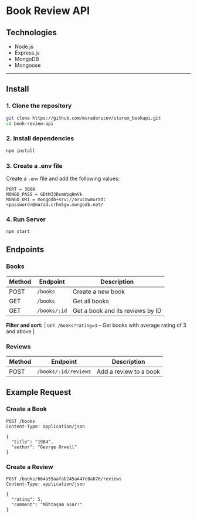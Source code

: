 #  Book Review API


## Technologies

- Node.js
- Express.js
- MongoDB
- Mongoose

---

## Install

### 1. Clone the repository

```bash
git clone https://github.com/muradorucov/starex_bookapi.git
cd book-review-api

```
### 2. Install dependencies

```bash
npm install
```

### 3. Create a .env file
Create a `.env` file and add the following values:

```
PORT = 3000
MONGO_PASS = GDtM33DsmWpqHnVk
MONGO_URI = mongodb+srv://orucowmurad:<password>@murad.crhn5gw.mongodb.net/
```

### 4. Run Server

```bash
npm start
```

## Endpoints
### Books

| Method | Endpoint       | Description                   |
|--------|----------------|-------------------------------|
| POST   | `/books`       | Create a new book             |
| GET    | `/books`       | Get all books                 |
| GET    | `/books/:id`   | Get a book and its reviews by ID |


**Filter and sort:**
| `GET /books?rating=3` – Get books with average rating of 3 and above |

### Reviews
| Method | Endpoint               | Description                |
|--------|------------------------|----------------------------|
| POST   | `/books/:id/reviews`  | Add a review to a book     |



## Example Request

### Create a Book

```http
POST /books
Content-Type: application/json

{
  "title": "1984",
  "author": "George Orwell"
}
```

### Create a Review


```http
POST /books/664a55aafab245a447c0a876/reviews
Content-Type: application/json

{
  "rating": 5,
  "comment": "Möhtəşəm əsər!"
}
```
